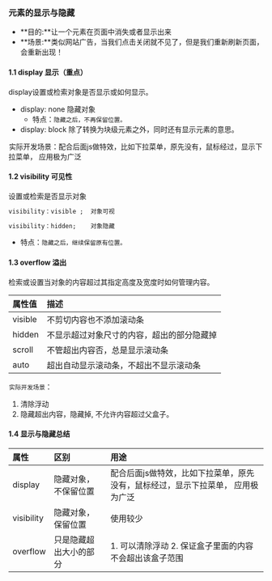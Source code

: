 ### 元素的显示与隐藏

- **目的:**让一个元素在页面中消失或者显示出来
- **场景:**类似网站广告，当我们点击关闭就不见了，但是我们重新刷新页面，会重新出现！

#### 1.1 display 显示（重点）

display设置或检索对象是否显示或如何显示。

- display: none 隐藏对象
  - 特点：`隐藏之后，不再保留位置。`
- display: block 除了转换为块级元素之外，同时还有显示元素的意思。

![img](data:image/gif;base64,iVBORw0KGgoAAAANSUhEUgAAAAEAAAABCAYAAAAfFcSJAAAADUlEQVQImWNgYGBgAAAABQABh6FO1AAAAABJRU5ErkJggg==)实际开发场景：配合后面js做特效，比如下拉菜单，原先没有，鼠标经过，显示下拉菜单， 应用极为广泛

#### 1.2 visibility 可见性

设置或检索是否显示对象

```css
visibility：visible ;  对象可视

visibility：hidden;    对象隐藏
```

- 特点：`隐藏之后，继续保留原有位置。`

#### 1.3 overflow 溢出

检索或设置当对象的内容超过其指定高度及宽度时如何管理内容。

| 属性值  | 描述                                       |
| :------ | :----------------------------------------- |
| visible | 不剪切内容也不添加滚动条                   |
| hidden  | 不显示超过对象尺寸的内容，超出的部分隐藏掉 |
| scroll  | 不管超出内容否，总是显示滚动条             |
| auto    | 超出自动显示滚动条，不超出不显示滚动条     |

![img](data:image/gif;base64,iVBORw0KGgoAAAANSUhEUgAAAAEAAAABCAYAAAAfFcSJAAAADUlEQVQImWNgYGBgAAAABQABh6FO1AAAAABJRU5ErkJggg==)`实际开发场景`：

1. 清除浮动
2. 隐藏超出内容，隐藏掉,  不允许内容超过父盒子。

#### 1.4 显示与隐藏总结

| 属性       | 区别                   | 用途                                                         |
| :--------- | :--------------------- | :----------------------------------------------------------- |
| display    | 隐藏对象，不保留位置   | 配合后面js做特效，比如下拉菜单，原先没有，鼠标经过，显示下拉菜单， 应用极为广泛 |
| visibility | 隐藏对象，保留位置     | 使用较少                                                     |
| overflow   | 只是隐藏超出大小的部分 | 1. 可以清除浮动 2. 保证盒子里面的内容不会超出该盒子范围      |

